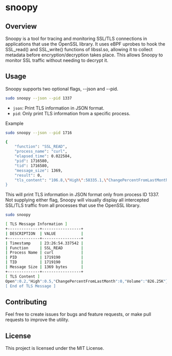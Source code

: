 # snoopy

## Overview

Snoopy is a tool for tracing and monitoring SSL/TLS connections in applications that use the OpenSSL library. It uses eBPF uprobes to hook the SSL_read() and SSL_write() functions of libssl.so, allowing it to collect metadata before encryption/decryption takes place. This allows Snoopy to monitor SSL traffic without needing to decrypt it.


## Usage

Snoopy supports two optional flags, --json and --pid.

```bash
sudo snoopy --json --pid 1337
```

- `json`: Print TLS information in JSON format.
- `pid`: Only print TLS information from a specific process.

Example

```bash
sudo snoopy --json --pid 1716

{
    "function": "SSL_READ",
    "process_name": "curl",
    "elapsed_time": 0.022584,
    "pid": 1716580,
    "tid": 1716580,
    "message_size": 1369,
    "result": 0,
    "tls_content": "106.8,\"High\":58335.1,\"ChangePercentFromLastMonth\":36.41,\"Volume\":\"4.01M\"},{\"Date\":\"01/01/2021\",\"Price\":33108.1,\"Open\":28951.7,\"High\":41921.7,\"ChangePercentFromLastMonth\":14.37,\"Volume\":\"5.50M\"
}

```
This will print TLS information in JSON format only from process ID 1337.
Not supplying either flag, Snoopy will visually display all intercepted SSL/TLS traffic from all processes that use the OpenSSL library.

```bash
sudo snoopy

[ TLS Message Information ]
+--------------+-----------------+
| DESCRIPTION  | VALUE           |
+--------------+-----------------+
| Timestamp    | 23:26:54.337542 |
| Function     | SSL_READ        |
| Process Name | curl            |
| PID          | 1719190         |
| TID          | 1719190         |
| Message Size | 1369 bytes      |
+--------------+-----------------+
[ TLS Content ]
Open":0.2,"High":0.5,"ChangePercentFromLastMonth":0,"Volume":"826.25K"},{"Date":"10/01/2010","Price":0.2,"Open":0.1,"High":0.2,"ChangePercentFromLastMonth":210.99,"Volume":"1.11M"}
[ End of TLS Message ]
```

## Contributing

Feel free to create issues for bugs and feature requests, or make pull requests to improve the utility.

## License

This project is licensed under the MIT License.
